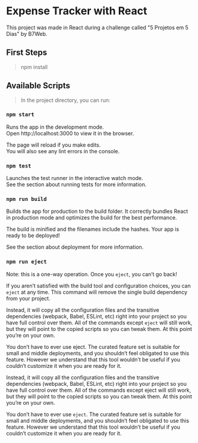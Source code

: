 # Expense Tracker with React
This project was made in React during a challenge called "5 Projetos em 5 Dias" by B7Web.

## First Steps
> npm install

## Available Scripts
> In the project directory, you can run:

 ### <code>npm start</code>
 Runs the app in the development mode. <br>
 Open http://localhost:3000 to view it in the browser.

The page will reload if you make edits. <br>
You will also see any lint errors in the console.

### <code>npm test</code>
Launches the test runner in the interactive watch mode. <br>
See the section about running tests for more information.

### <code>npm run build</code>
Builds the app for production to the build folder.
It correctly bundles React in production mode and optimizes the build for the best performance.

The build is minified and the filenames include the hashes.
Your app is ready to be deployed!

See the section about deployment for more information.

### <code>npm run eject</code>
Note: this is a one-way operation. Once you <code>eject</code>, you can’t go back! <br>

If you aren’t satisfied with the build tool and configuration choices, you can <code>eject</code> at any time. This command will remove the single build dependency from your project.

Instead, it will copy all the configuration files and the transitive dependencies (webpack, Babel, ESLint, etc) right into your project so you have full control over them. All of the commands except <code>eject</code> will still work, but they will point to the copied scripts so you can tweak them. At this point you’re on your own.

You don’t have to ever use eject. The curated feature set is suitable for small and middle deployments, and you shouldn’t feel obligated to use this feature. However we understand that this tool wouldn’t be useful if you couldn’t customize it when you are ready for it.

Instead, it will copy all the configuration files and the transitive dependencies (webpack, Babel, ESLint, etc) right into your project so you have full control over them. All of the commands except eject will still work, but they will point to the copied scripts so you can tweak them. At this point you’re on your own.

You don’t have to ever use <code>eject</code>. The curated feature set is suitable for small and middle deployments, and you shouldn’t feel obligated to use this feature. However we understand that this tool wouldn’t be useful if you couldn’t customize it when you are ready for it.
